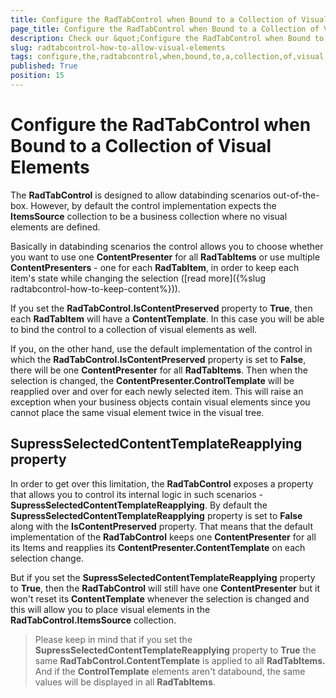 ```yaml
---
title: Configure the RadTabControl when Bound to a Collection of Visual Elements
page_title: Configure the RadTabControl when Bound to a Collection of Visual Elements
description: Check our &quot;Configure the RadTabControl when Bound to a Collection of Visual Elements&quot; documentation article for the RadTabControl {{ site.framework_name }} control.
slug: radtabcontrol-how-to-allow-visual-elements
tags: configure,the,radtabcontrol,when,bound,to,a,collection,of,visual,elements
published: True
position: 15
---
```


# Configure the RadTabControl when Bound to a Collection of Visual Elements



The __RadTabControl__ is designed to allow databinding scenarios out-of-the-box. However, by default the control implementation expects the __ItemsSource__ collection to be a business collection where no visual elements are defined.

Basically in databinding scenarios the control allows you to choose whether you want to use one __ContentPresenter__ for all __RadTabItems__ or use multiple __ContentPresenters__ - one for each __RadTabItem__, in order to keep each item's state while changing the selection ([read more]({%slug radtabcontrol-how-to-keep-content%})).

If you set the __RadTabControl.IsContentPreserved__ property to __True__, then each __RadTabItem__ will have a __ContentTemplate__. In this case you will be able to bind the control to a collection of visual elements as well.

If you, on the other hand, use the default implementation of the control in which the __RadTabControl.IsContentPreserved__ property is set to __False__, there will be one __ContentPresenter__ for all __RadTabItems__. Then when the selection is changed, the __ContentPresenter.ControlTemplate__ will be reapplied over and over for each newly selected item. This will raise an exception when your business objects contain visual elements since you cannot place the same visual element twice in the visual tree.
      

## SupressSelectedContentTemplateReapplying property

In order to get over this limitation, the __RadTabControl__ exposes a property that allows you to control its internal logic in such scenarios - __SupressSelectedContentTemplateReapplying__. By default the __SupressSelectedContentTemplateReapplying__ property is set to __False__ along with the __IsContentPreserved__ property. That means that the default implementation of the __RadTabControl__ keeps one __ContentPresenter__ for all its Items and reapplies its __ContentPresenter.ContentTemplate__ on each selection change.

But if you set the __SupressSelectedContentTemplateReapplying__ property to __True__, then the __RadTabControl__ will still have one __ContentPresenter__ but it won't reset its __ContentTemplate__ whenever the selection is changed and this will allow you to place visual elements in the __RadTabControl.ItemsSource__ collection.

>Please keep in mind that if you set the __SupressSelectedContentTemplateReapplying__ property to __True__ the same __RadTabControl.ContentTemplate__ is applied to all __RadTabItems.__ And if the __ControlTemplate__ elements aren't databound, the same values will be displayed in all __RadTabItems__. 
